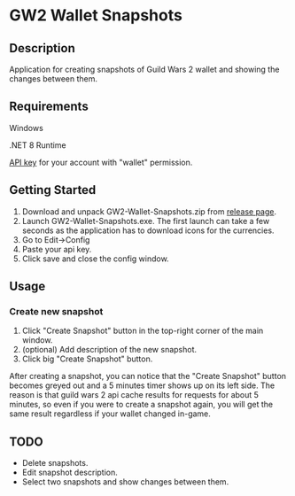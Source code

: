 # GW2 Wallet Snapshots

## Description
Application for creating snapshots of Guild Wars 2 wallet and showing the changes between them.

## Requirements
Windows

.NET 8 Runtime

[API key](https://wiki.guildwars2.com/wiki/API:API_key) for your account with "wallet" permission.

## Getting Started

1. Download and unpack GW2-Wallet-Snapshots.zip from [release page](https://github.com/MinceRetor/GW2-Wallet-Snapshots/releases).
2. Launch GW2-Wallet-Snapshots.exe. The first launch can take a few seconds as the application has to download icons for the currencies.
3. Go to Edit->Config
4. Paste your api key.
5. Click save and close the config window.

## Usage

### Create new snapshot
1. Click "Create Snapshot" button in the top-right corner of the main window.
2. (optional) Add description of the new snapshot.
3. Click big "Create Snapshot" button.

After creating a snapshot, you can notice that the "Create Snapshot" button becomes greyed out and a 5 minutes timer shows up on its left side. The reason is that guild wars 2 api cache results for requests for about 5 minutes, so even if you were to create a snapshot again, you will get the same result regardless if your wallet changed in-game.



## TODO
* Delete snapshots.
* Edit snapshot description.
* Select two snapshots and show changes between them.
